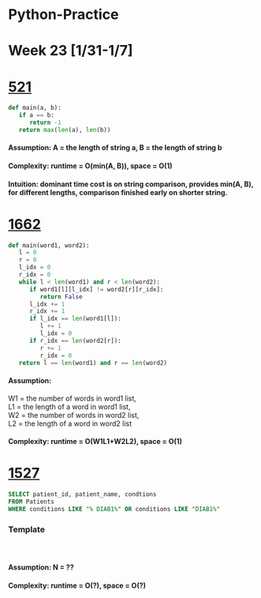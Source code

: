 # Python-Practice

# Week 23 [1/31-1/7]

# [521](https://leetcode.com/problems/longest-uncommon-subsequence-i/)
```python
def main(a, b):
   if a == b:
      return -1
   return max(len(a), len(b))
```
#### Assumption: A = the length of string a, B = the length of string b
#### Complexity: runtime = O(min(A, B)), space = O(1)
#### Intuition: dominant time cost is on string comparison, provides min(A, B), for different lengths, comparison finished early on shorter string.

# [1662](https://leetcode.com/problems/check-if-two-string-arrays-are-equivalent/)
```python
def main(word1, word2):
   l = 0
   r = 0
   l_idx = 0
   r_idx = 0
   while l < len(word1) and r < len(word2):
      if word1[l][l_idx] != word2[r][r_idx]:
         return False
      l_idx += 1
      r_idx += 1
      if l_idx == len(word1[l]):
         l += 1
         l_idx = 0
      if r_idx == len(word2[r]):
         r += 1
         r_idx = 0
   return l == len(word1) and r == len(word2)
```
#### Assumption:
W1 = the number of words in word1 list, \
L1 = the length of a word in word1 list, \
W2 = the number of words in word2 list, \
L2 = the length of a word in word2 list
#### Complexity: runtime = O(W1L1+W2L2), space = O(1)

# [1527](https://leetcode.com/problems/patients-with-a-condition/)
```sql
SELECT patient_id, patient_name, condtions
FROM Patients
WHERE conditions LIKE "% DIAB1%" OR conditions LIKE "DIAB1%"
```

### Template
# []()
```python
```
#### Assumption: N = ??
#### Complexity: runtime = O(?), space = O(?)